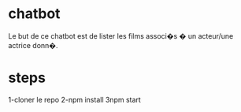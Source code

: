 # chatbot

Le but de ce chatbot est de lister les films associ�s � un acteur/une actrice donn�.

# steps

1-cloner le repo
2-npm install
3npm start
